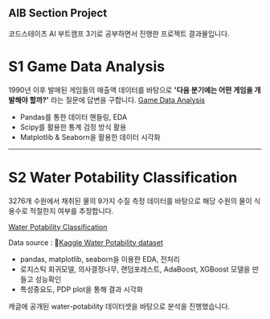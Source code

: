 ## AIB Section Project
코드스테이츠 AI 부트캠프 3기로 공부하면서 진행한 프로젝트 결과물입니다.

# S1 Game Data Analysis
1990년 이후 발매된 게임들의 매출액 데이터를 바탕으로 **'다음 분기에는 어떤 게임을 개발해야 할까?'** 라는 질문에 답변을 구합니다.
[Game Data Analysis](https://www.notion.so/S1_Game-Data-Analysis-ef398a08ea11459bbbd4043dc5b3d41d)

- Pandas를 통한 데이터 핸들링, EDA
- Scipy를 활용한 통계 검정 방식 활용
- Matplotlib & Seaborn을 활용한 데이터 시각화

---

# S2 Water Potability Classification

3276개 수원에서 채취된 물의 9가지 수질 측정 데이터를 바탕으로 해당 수원의 물이 식용수로 적절한지 여부를 추정합니다.  

[Water Potability Classification](https://www.notion.so/S2_Water-Potability-Classification-c90f9439a4324919a6492512b9b2e600)  

Data source : 🔗[Kaggle Water Potability dataset](https://www.kaggle.com/adityakadiwal/water-potability)

- pandas, matplotlib, seaborn을 이용한 EDA, 전처리
- 로지스틱 회귀모델, 의사결정나무, 랜덤포레스트, AdaBoost, XGBoost 모델을 만들고 성능확인
- 특성중요도, PDP plot을 통해 결과 시각화

캐글에 공개된 water-potability 데이터셋을 바탕으로 분석을 진행했습니다.

